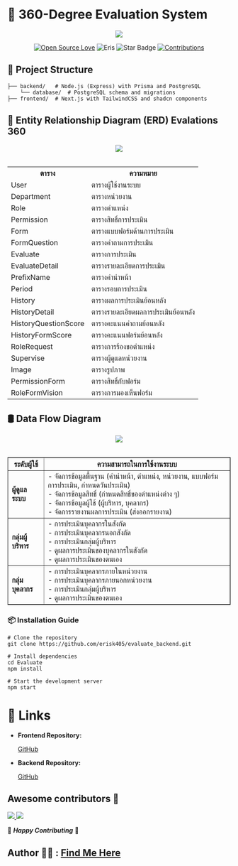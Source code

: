 # 🎯 360-Degree Evaluation System
<div align="center">
  <img src="https://res.cloudinary.com/dmmpngwym/image/upload/v1739263695/dam3_sodznv.jpg">
</div>
<div align="center">

[![Open Source Love](https://firstcontributions.github.io/open-source-badges/badges/open-source-v1/open-source.svg)](https://github.com/kishanrajput23/Hacktoberfest-2022)
<img src="https://img.shields.io/badge/Evaluation-2024-blueviolet" alt="Eris"/>
<img src="https://img.shields.io/static/v1?label=%E2%AD%90&message=If%20Useful&style=style=flat&color=BC4E99" alt="Star Badge"/>
<a href="https://github.com/erisk405" ><img src="https://img.shields.io/badge/Contributions-welcome-green.svg?style=flat&logo=github" alt="Contributions" /></a>

</div>

## 📂 Project Structure
```
├── backend/   # Node.js (Express) with Prisma and PostgreSQL 
    └── database/  # PostgreSQL schema and migrations
├── frontend/  # Next.js with TailwindCSS and shadcn components
```

## 🚀 Entity Relationship Diagram (ERD) Evalations 360

<div align="center">
  <img src="https://res.cloudinary.com/dmmpngwym/image/upload/v1739293840/Blank_board_2_ekugdw.png">
</div>

<br>

<div >
<table>
  <tr>
    <th>ตาราง</th>
    <th>ความหมาย</th>
  </tr>
  <tr>
    <td>User</td>
    <td>ตารางผู้ใช้งานระบบ</td>
  </tr>
  <tr>
    <td>Department</td>
    <td>ตารางหน่วยงาน</td>
  </tr>
  <tr>
    <td>Role</td>
    <td>ตารางตำแหน่ง</td>
  </tr>
  <tr>
    <td>Permission</td>
    <td>ตารางสิทธิ์การประเมิน</td>
  </tr>
  <tr>
    <td>Form</td>
    <td>ตารางแบบฟอร์มด้านการประเมิน</td>
  </tr>
  <tr>
    <td>FormQuestion</td>
    <td>ตารางคำถามการประเมิน</td>
  </tr>
  <tr>
    <td>Evaluate</td>
    <td>ตารางการประเมิน</td>
  </tr>
  <tr>
    <td>EvaluateDetail</td>
    <td>ตารางรายละเอียดการประเมิน</td>
  </tr>
  <tr>
    <td>PrefixName</td>
    <td>ตารางคำนำหน้า</td>
  </tr>
  <tr>
    <td>Period</td>
    <td>ตารางรอบการประเมิน</td>
  </tr>
  <tr>
    <td>History</td>
    <td>ตารางผลการประเมินย้อนหลัง</td>
  </tr>
  <tr>
    <td>HistoryDetail</td>
    <td>ตารางรายละเอียดผลการประเมินย้อนหลัง</td>
  </tr>
  <tr>
    <td>HistoryQuestionScore</td>
    <td>ตารางคะแนนคำถามย้อนหลัง</td>
  </tr>
  <tr>
    <td>HistoryFormScore</td>
    <td>ตารางคะแนนฟอร์มย้อนหลัง</td>
  </tr>
  <tr>
    <td>RoleRequest</td>
    <td>ตารางการร้องขอตำแหน่ง</td>
  </tr>
  <tr>
    <td>Supervise</td>
    <td>ตารางผู้ดูแลหน่วยงาน</td>
  </tr>
  <tr>
    <td>Image</td>
    <td>ตารางรูปภาพ</td>
  </tr>
  <tr>
    <td>PermissionForm</td>
    <td>ตารางสิทธิ์กับฟอร์ม</td>
  </tr>
  <tr>
    <td>RoleFormVision</td>
    <td>ตารางการมองเห็นฟอร์ม</td>
  </tr>
</table>
</div>


## 🛢️ Data Flow Diagram

<div align="center">
  <img src="https://res.cloudinary.com/dmmpngwym/image/upload/v1739297773/Screenshot_2025-02-12_011535_ta2z1e.png">
</div>
<br>
<div align="center">
<table border="1">
  <tr>
    <th>ระดับผู้ใช้</th>
    <th>ความสามารถในการใช้งานระบบ</th>
  </tr>
  <tr>
    <td><strong>ผู้ดูแลระบบ</strong></td>
    <td>
      - จัดการข้อมูลพื้นฐาน (คำนำหน้า, ตำแหน่ง, หน่วยงาน, แบบฟอร์มการประเมิน, กำหนดวันประเมิน) <br>
      - จัดการข้อมูลสิทธิ์ (กำหนดสิทธิ์ของตำแหน่งต่าง ๆ) <br>
      - จัดการข้อมูลผู้ใช้ (ผู้บริหาร, บุคลากร) <br>
      - จัดการรายงานผลการประเมิน (ส่งออกรายงาน)
    </td>
  </tr>
  <tr>
    <td><strong>กลุ่มผู้บริหาร</strong></td>
    <td>
      - การประเมินบุคลากรในสังกัด <br>
      - การประเมินบุคลากรนอกสังกัด <br>
      - การประเมินกลุ่มผู้บริหาร <br>
      - ดูผลการประเมินของบุคลากรในสังกัด <br>
      - ดูผลการประเมินของตนเอง
    </td>
  </tr>
  <tr>
    <td><strong>กลุ่มบุคลากร</strong></td>
    <td>
      - การประเมินบุคลากรภายในหน่วยงาน <br>
      - การประเมินบุคลากรภายนอกหน่วยงาน <br>
      - การประเมินกลุ่มผู้บริหาร <br>
      - ดูผลการประเมินของตนเอง
    </td>
  </tr>
</table>

</div>


### 📦 Installation Guide
```
# Clone the repository
git clone https://github.com/erisk405/evaluate_backend.git

# Install dependencies
cd Evaluate
npm install

# Start the development server
npm start

```

# 🔗 Links
- **Frontend Repository:** <a href="https://github.com/erisk405/Evaluate_backend"><p>GitHub</p></a>
- **Backend Repository:** <a href="https://github.com/erisk405/Evaluate"><p>GitHub</p></a>

## Awesome contributors :star_struck:
<a href="https://github.com/erisk405">
  <img src="https://res.cloudinary.com/dmmpngwym/image/upload/v1739256689/2_yvkcpt.png" />
</a>
<a href="https://github.com/amphon11">
  <img src="https://res.cloudinary.com/dmmpngwym/image/upload/v1739256689/1_sxf0s1.png" />
</a>

:tada:  _**Happy Contributing**_  :tada:

## Author 🙋‍♂️ : [Find Me Here](https://www.facebook.com/hnuy.xa.phl.993652)
